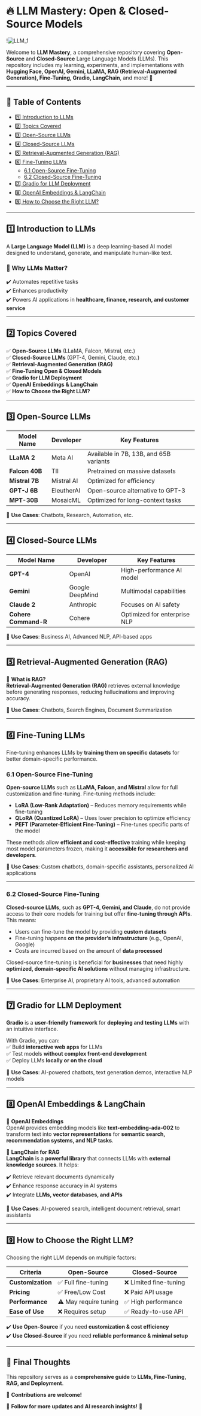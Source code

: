 # 🔥 LLM Mastery: Open & Closed-Source Models  

!![LLM_1](https://github.com/user-attachments/assets/086d967f-9bcf-4e36-9958-9cd50de7be1a)



Welcome to **LLM Mastery**, a comprehensive repository covering **Open-Source** and **Closed-Source** Large Language Models (LLMs). This repository includes my learning, experiments, and implementations with **Hugging Face, OpenAI, Gemini, LLaMA, RAG (Retrieval-Augmented Generation), Fine-Tuning, Gradio, LangChain**, and more! 🚀  

---

## 📌 Table of Contents  

- [1️⃣ Introduction to LLMs](#1️⃣-introduction-to-llms)  
- [2️⃣ Topics Covered](#2️⃣-topics-covered)  
- [3️⃣ Open-Source LLMs](#3️⃣-open-source-llms)  
- [4️⃣ Closed-Source LLMs](#4️⃣-closed-source-llms)  
- [5️⃣ Retrieval-Augmented Generation (RAG)](#5️⃣-retrieval-augmented-generation-rag)  
- [6️⃣ Fine-Tuning LLMs](#6️⃣-fine-tuning-llms)  
  - [6.1 Open-Source Fine-Tuning](#61-open-source-fine-tuning)  
  - [6.2 Closed-Source Fine-Tuning](#62-closed-source-fine-tuning)  
- [7️⃣ Gradio for LLM Deployment](#7️⃣-gradio-for-llm-deployment)  
- [8️⃣ OpenAI Embeddings & LangChain](#8️⃣-openai-embeddings--langchain)  
- [9️⃣ How to Choose the Right LLM?](#9️⃣-how-to-choose-the-right-llm)  

---

## 1️⃣ Introduction to LLMs  

A **Large Language Model (LLM)** is a deep learning-based AI model designed to understand, generate, and manipulate human-like text.  

### 🔹 Why LLMs Matter?  
✔️ Automates repetitive tasks  
✔️ Enhances productivity  
✔️ Powers AI applications in **healthcare, finance, research, and customer service**  

---

## 2️⃣ Topics Covered  

✅ **Open-Source LLMs** (LLaMA, Falcon, Mistral, etc.)  
✅ **Closed-Source LLMs** (GPT-4, Gemini, Claude, etc.)  
✅ **Retrieval-Augmented Generation (RAG)**  
✅ **Fine-Tuning Open & Closed Models**  
✅ **Gradio for LLM Deployment**  
✅ **OpenAI Embeddings & LangChain**  
✅ **How to Choose the Right LLM?**  

---

## 3️⃣ Open-Source LLMs  

| Model Name    | Developer | Key Features |
|--------------|------------|--------------|
| **LLaMA 2** | Meta AI | Available in 7B, 13B, and 65B variants |
| **Falcon 40B** | TII | Pretrained on massive datasets |
| **Mistral 7B** | Mistral AI | Optimized for efficiency |
| **GPT-J 6B** | EleutherAI | Open-source alternative to GPT-3 |
| **MPT-30B** | MosaicML | Optimized for long-context tasks |

📌 **Use Cases**: Chatbots, Research, Automation, etc.  

---

## 4️⃣ Closed-Source LLMs  

| Model Name | Developer | Key Features |
|------------|-----------|--------------|
| **GPT-4** | OpenAI | High-performance AI model |
| **Gemini** | Google DeepMind | Multimodal capabilities |
| **Claude 2** | Anthropic | Focuses on AI safety |
| **Cohere Command-R** | Cohere | Optimized for enterprise NLP |

📌 **Use Cases**: Business AI, Advanced NLP, API-based apps  

---

## 5️⃣ Retrieval-Augmented Generation (RAG)  

🔹 **What is RAG?**  
**Retrieval-Augmented Generation (RAG)** retrieves external knowledge before generating responses, reducing hallucinations and improving accuracy.  

📌 **Use Cases**: Chatbots, Search Engines, Document Summarization  

---

## 6️⃣ Fine-Tuning LLMs  

Fine-tuning enhances LLMs by **training them on specific datasets** for better domain-specific performance.  

### **6.1 Open-Source Fine-Tuning**  

**Open-source LLMs** such as **LLaMA, Falcon, and Mistral** allow for full customization and fine-tuning. Fine-tuning methods include:  

- **LoRA (Low-Rank Adaptation)** – Reduces memory requirements while fine-tuning  
- **QLoRA (Quantized LoRA)** – Uses lower precision to optimize efficiency  
- **PEFT (Parameter-Efficient Fine-Tuning)** – Fine-tunes specific parts of the model  

These methods allow **efficient and cost-effective** training while keeping most model parameters frozen, making it **accessible for researchers and developers**.  

📌 **Use Cases**: Custom chatbots, domain-specific assistants, personalized AI applications  

---

### **6.2 Closed-Source Fine-Tuning**  

**Closed-source LLMs**, such as **GPT-4, Gemini, and Claude**, do not provide access to their core models for training but offer **fine-tuning through APIs**. This means:  

- Users can fine-tune the model by providing **custom datasets**  
- Fine-tuning happens **on the provider’s infrastructure** (e.g., OpenAI, Google)  
- Costs are incurred based on the amount of **data processed**  

Closed-source fine-tuning is beneficial for **businesses** that need highly **optimized, domain-specific AI solutions** without managing infrastructure.  

📌 **Use Cases**: Enterprise AI, proprietary AI tools, advanced automation  

---

## 7️⃣ Gradio for LLM Deployment  

**Gradio** is a **user-friendly framework** for **deploying and testing LLMs** with an intuitive interface.  

With Gradio, you can:  
✅ Build **interactive web apps** for LLMs  
✅ Test models **without complex front-end development**  
✅ Deploy LLMs **locally or on the cloud**  

📌 **Use Cases**: AI-powered chatbots, text generation demos, interactive NLP models  

---

## 8️⃣ OpenAI Embeddings & LangChain  

🔹 **OpenAI Embeddings**  
OpenAI provides embedding models like **text-embedding-ada-002** to transform text into **vector representations** for **semantic search, recommendation systems, and NLP tasks**.  

🔹 **LangChain for RAG**  
**LangChain** is a **powerful library** that connects LLMs with **external knowledge sources**. It helps:  

✔️ Retrieve relevant documents dynamically  
✔️ Enhance response accuracy in AI systems  
✔️ Integrate **LLMs, vector databases, and APIs**  

📌 **Use Cases**: AI-powered search, intelligent document retrieval, smart assistants  

---

## 9️⃣ How to Choose the Right LLM?  

Choosing the right LLM depends on multiple factors:  

| Criteria | Open-Source | Closed-Source |
|----------|------------|--------------|
| **Customization** | ✅ Full fine-tuning | ❌ Limited fine-tuning |
| **Pricing** | ✅ Free/Low Cost | ❌ Paid API usage |
| **Performance** | ⚠️ May require tuning | ✅ High performance |
| **Ease of Use** | ❌ Requires setup | ✅ Ready-to-use API |

✔️ **Use Open-Source** if you need **customization & cost efficiency**  
✔️ **Use Closed-Source** if you need **reliable performance & minimal setup**  

---

## 🎯 Final Thoughts  

This repository serves as a **comprehensive guide** to **LLMs, Fine-Tuning, RAG, and Deployment**.  

🤝 **Contributions are welcome!**  

📢 **Follow for more updates and AI research insights!** 🚀  
